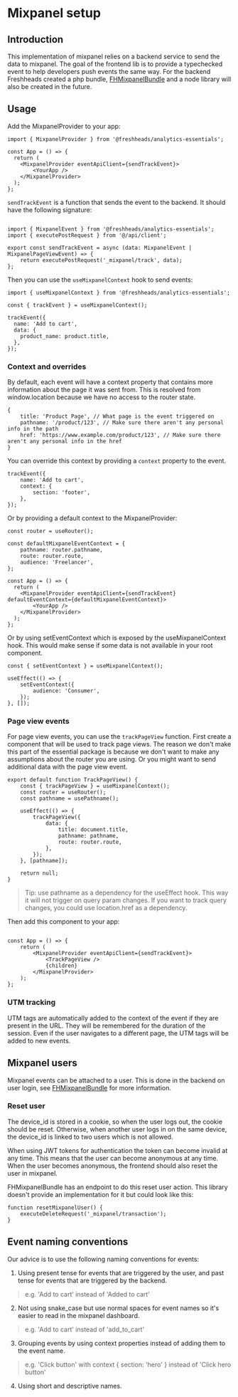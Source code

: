 # Mixpanel setup

## Introduction
This implementation of mixpanel relies on a backend service to send the data to mixpanel. The goal of the frontend lib is to provide a typechecked event to help developers push events the same way.
For the backend Freshheads created a php bundle, [FHMixpanelBundle](https://github.com/freshheads/FHMixpanelBundle) and a node library will also be created in the future.

## Usage

Add the MixpanelProvider to your app:

```tsx
import { MixpanelProvider } from '@freshheads/analytics-essentials';

const App = () => {
  return (
    <MixpanelProvider eventApiClient={sendTrackEvent}>
        <YourApp />
    </MixpanelProvider>
  );
};
```

`sendTrackEvent` is a function that sends the event to the backend. It should have the following signature:

```tsx

import { MixpanelEvent } from '@freshheads/analytics-essentials';
import { executePostRequest } from '@/api/client';

export const sendTrackEvent = async (data: MixpanelEvent | MixpanelPageViewEvent) => {
    return executePostRequest('_mixpanel/track', data);
};
```

Then you can use the `useMixpanelContext` hook to send events:

```tsx
import { useMixpanelContext } from '@freshheads/analytics-essentials';

const { trackEvent } = useMixpanelContext();

trackEvent({
  name: 'Add to cart',
  data: {
    product_name: product.title,
  },
});
```

### Context and overrides
By default, each event will have a context property that contains more information about the page it was sent from.
This is resolved from window.location because we have no access to the router state.

```
{
    title: 'Product Page', // What page is the event triggered on
    pathname: '/product/123', // Make sure there aren't any personal info in the path
    href: 'https://www.example.com/product/123', // Make sure there aren't any personal info in the href
}
```

You can override this context by providing a `context` property to the event.

```tsx
trackEvent({
    name: 'Add to cart',
    context: {
        section: 'footer',
    },
});
```

Or by providing a default context to the MixpanelProvider:

```tsx
const router = useRouter();

const defaultMixpanelEventContext = {
    pathname: router.pathname,
    route: router.route,
    audience: 'Freelancer',
};

const App = () => {
  return (
    <MixpanelProvider eventApiClient={sendTrackEvent} defaultEventContext={defaultMixpanelEventContext}>
        <YourApp />
    </MixpanelProvider>
  );
};
```

Or by using setEventContext which is exposed by the useMixpanelContext hook. This would make sense if some data is not available in your root component.

```tsx
const { setEventContext } = useMixpanelContext();

useEffect(() => {
    setEventContext({
        audience: 'Consumer',
    });
}, []);
```


### Page view events

For page view events, you can use the `trackPageView` function.
First create a component that will be used to track page views.
The reason we don't make this part of the essential package is because we don't want to make any assumptions about the router you are using.
Or you might want to send additional data with the page view event.

```tsx
export default function TrackPageView() {
    const { trackPageView } = useMixpanelContext();
    const router = useRouter();
    const pathname = usePathname();

    useEffect(() => {
        trackPageView({
            data: {
                title: document.title,
                pathname: pathname,
                route: router.route,
            },
        });
    }, [pathname]);

    return null;
}
```
> Tip: use pathname as a dependency for the useEffect hook. This way it will not trigger on query param changes. If you want to track query changes, you could use location.href as a dependency.

Then add this component to your app:

```tsx

const App = () => {
    return (
        <MixpanelProvider eventApiClient={sendTrackEvent}>
            <TrackPageView />
            {children}
        </MixpanelProvider>
    );
};
```

### UTM tracking

UTM tags are automatically added to the context of the event if they are present in the URL. 
They will be remembered for the duration of the session. Even if the user navigates to a different page, the UTM tags will be added to new events.

## Mixpanel users

Mixpanel events can be attached to a user. This is done in the backend on user login, see [FHMixpanelBundle](https://github.com/freshheads/FHMixpanelBundle) for more information.

### Reset user
The device_id is stored in a cookie, so when the user logs out, the cookie should be reset. 
Otherwise, when another user logs in on the same device, the device_id is linked to two users which is not allowed.

When using JWT tokens for authentication the token can become invalid at any time. This means that the user can become anonymous at any time.
When the user becomes anonymous, the frontend should also reset the user in mixpanel.

FHMixpanelBundle has an endpoint to do this reset user action. This library doesn't provide an implementation for it but could look like this:

```tsx
function resetMixpanelUser() {
    executeDeleteRequest('_mixpanel/transaction');
}
```

## Event naming conventions

Our advice is to use the following naming conventions for events:

1. Using present tense for events that are triggered by the user, and past tense for events that are triggered by the backend.
> e.g. 'Add to cart' instead of 'Added to cart'

2. Not using snake_case but use normal spaces for event names so it's easier to read in the mixpanel dashboard.
> e.g. 'Add to cart' instead of 'add_to_cart'

3. Grouping events by using context properties instead of adding them to the event name.
> e.g. 'Click button' with context { section: 'hero' } instead of 'Click hero button'

4. Using short and descriptive names.

